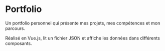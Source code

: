 # Portfolio

Un portfolio personnel qui présente mes projets, mes compétences et mon parcours.

Réalisé en Vue.js, lit un fichier JSON et affiche les données dans différents composants.
